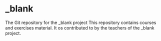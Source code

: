 # _blank
The Git repository for the _blank project
This repository contains courses and exercises material.
It os contributed to by the teachers of the _blank project.

